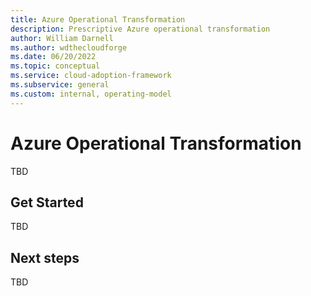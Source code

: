 ```yaml
---
title: Azure Operational Transformation
description: Prescriptive Azure operational transformation
author: William Darnell
ms.author: wdthecloudforge
ms.date: 06/20/2022
ms.topic: conceptual
ms.service: cloud-adoption-framework
ms.subservice: general
ms.custom: internal, operating-model
---
```


# Azure Operational Transformation

TBD

## Get Started

TBD

## Next steps

TBD
